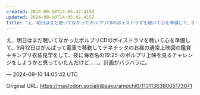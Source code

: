 ```yaml
---
created: 2024-09-10T14:05:42.415Z
updated: 2024-09-10T14:05:42.415Z
title: "え、明日はまだ聴いてなかったポルプリCDのボイスドラマを聴いて心を準備して、9月[...]"
---
```


<p>え、明日はまだ聴いてなかったポルプリCDのボイスドラマを聴いて心を準備して、9月12日はがんばって電車で移動してチネチッタのお昼の通常上映回の鑑賞＋キンプリ衣装見学をして、夜に海老名の19:25-のポルプリ上映を見るチャレンジをしようかと思っていたんだけど……。計画がバラバラに。</p>

&mdash; 2024-09-10 14:05:42 UTC

Original URL: https://mastodon.social/@sakuramochi0/113113638005173071
